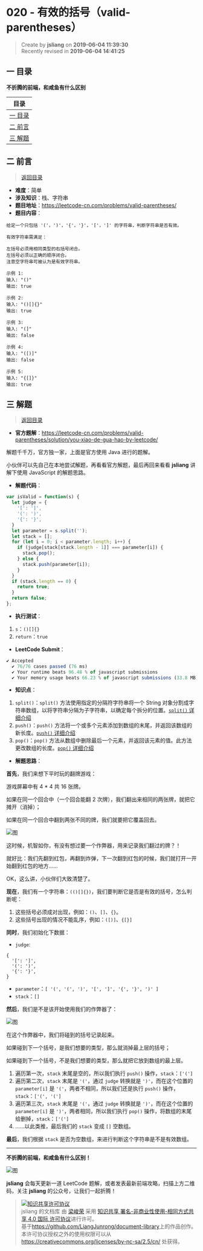 020 - 有效的括号（valid-parentheses）
===

> Create by **jsliang** on **2019-06-04 11:39:30**  
> Recently revised in **2019-06-04 14:41:25**

## <a name="chapter-one" id="chapter-one">一 目录</a>

**不折腾的前端，和咸鱼有什么区别**

| 目录 |
| --- | 
| [一 目录](#chapter-one) | 
| <a name="catalog-chapter-two" id="catalog-chapter-two"></a>[二 前言](#chapter-two) |
| <a name="catalog-chapter-three" id="catalog-chapter-three"></a>[三 解题](#chapter-three) |

## <a name="chapter-two" id="chapter-two">二 前言</a>

> [返回目录](#chapter-one)

* **难度**：简单
* **涉及知识**：栈、字符串
* **题目地址**：https://leetcode-cn.com/problems/valid-parentheses/
* **题目内容**：

```
给定一个只包括 '('，')'，'{'，'}'，'['，']' 的字符串，判断字符串是否有效。

有效字符串需满足：

左括号必须用相同类型的右括号闭合。
左括号必须以正确的顺序闭合。
注意空字符串可被认为是有效字符串。

示例 1:
输入: "()"
输出: true

示例 2:
输入: "()[]{}"
输出: true

示例 3:
输入: "(]"
输出: false

示例 4:
输入: "([)]"
输出: false

示例 5:
输入: "{[]}"
输出: true
```

## <a name="chapter-three" id="chapter-three">三 解题</a>

> [返回目录](#chapter-one)

* **官方题解**：https://leetcode-cn.com/problems/valid-parentheses/solution/you-xiao-de-gua-hao-by-leetcode/

解题千千万，官方独一家，上面是官方使用 Java 进行的题解。

小伙伴可以先自己在本地尝试解题，再看看官方解题，最后再回来看看 **jsliang** 讲解下使用 JavaScript 的解题思路。

* **解题代码**：

```js
var isValid = function(s) {
  let judge = {
    '[': ']',
    '(': ')',
    '{': '}',
  }
  let parameter = s.split('');
  let stack = [];
  for (let i = 0; i < parameter.length; i++) {
    if (judge[stack[stack.length - 1]] === parameter[i]) {
      stack.pop();
    } else {
      stack.push(parameter[i]);
    }
  }
  if (stack.length == 0) {
    return true;
  }
  return false;
};
```

* **执行测试**：

1. `s`：`()[]{}`
2. `return`：`true`

* **LeetCode Submit**：

```js
✔ Accepted
  ✔ 76/76 cases passed (76 ms)
  ✔ Your runtime beats 96.48 % of javascript submissions
  ✔ Your memory usage beats 66.23 % of javascript submissions (33.8 MB)
```

* **知识点**：

1. `split()`：`split()` 方法使用指定的分隔符字符串将一个 String 对象分割成字符串数组，以将字符串分隔为子字符串，以确定每个拆分的位置。[`split()` 详细介绍](https://github.com/LiangJunrong/document-library/blob/master/JavaScript-library/JavaScript/Function/split.md)
2. `push()`：`push()` 方法将一个或多个元素添加到数组的末尾，并返回该数组的新长度。[`push()` 详细介绍](https://github.com/LiangJunrong/document-library/blob/master/JavaScript-library/JavaScript/Function/push.md)
3. `pop()`：`pop()` 方法从数组中删除最后一个元素，并返回该元素的值。此方法更改数组的长度。[`pop()` 详细介绍](https://github.com/LiangJunrong/document-library/blob/master/JavaScript-library/JavaScript/Function/pop.md)

* **解题思路**：

**首先**，我们来想下平时玩的翻牌游戏：

游戏屏幕中有 4 * 4 共 16 张牌。

如果在同一个回合中（一个回合能翻 2 次牌），我们翻出来相同的两张牌，就把它摊开（消掉）；

如果在同一个回合中翻到两张不同的牌，我们就要把它覆盖回去。

![图](../../../public-repertory/img/other-algorithm-020-1.png)

这时候，机智如你，有没有想过要一个作弊器，用来记录我们翻过的牌？！

就好比：我们先翻到红包，再翻到炸弹，下一次翻到红包的时候，我们就打开一开始翻到红包的地方……

OK，这么讲，小伙伴们大致清楚了。

**现在**，我们有一个字符串：`(()[]{})`，我们要判断它是否是有效的括号，怎么判断呢：

1. 这些括号必须成对出现，例如：`()`、`[]`、`{}`。
2. 这些括号出现的情况不能乱序，例如：`([)]`、`{[}]`

**同时**，我们初始化下数据：

* `judge`: 

```
{
  '[': ']',
  '(': ')',
  '{': '}',
}
```

* `parameter`：`[ '(', '(', ')', '[', ']', '{', '}', ')' ]`
* `stack`：`[]`

**然后**，我们是不是该开始使用我们的作弊器了：

![图](../../../public-repertory/img/other-algorithm-020-2.png)

在这个作弊器中，我们将碰到的括号记录起来。

如果碰到下一个括号，是我们想要的类型，那么就消掉最上层的括号；

如果碰到下一个括号，不是我们想要的类型，那么就把它放到数组的最上层。

1. 遍历第一次，`stack` 末尾是空的，所以我们执行 `push()` 操作，`stack`：`['(']`
2. 遍历第二次，`stack` 末尾是 `'('`，通过 `judge` 转换就是 `')'`，而在这个位置的 `parameter[i]` 是 `'('`，两者不相同，所以我们还是执行 `push()` 操作，`stack`：`['(', '(']`
3. 遍历第三次，`stack` 末尾是 `'('`，通过 `judge` 转换就是 `')'`，而在这个位置的 `parameter[i]` 是 `')'`，两者相同，所以我们执行 `pop()` 操作，将数组的末尾给删掉，`stack`：`['(']`
4. ……以此类推，最后我们的 `stack` 变成 `[]` 空数组。

**最后**，我们根据 `stack` 是否为空数组，来进行判断这个字符串是不是有效数组。

---

**不折腾的前端，和咸鱼有什么区别！**

![图](../../../public-repertory/img/z-small-wechat-public-address.jpg)

**jsliang** 会每天更新一道 LeetCode 题解，或者发表最新前端攻略，扫描上方二维码，关注 **jsliang** 的公众号，让我们一起折腾！

> <a rel="license" href="http://creativecommons.org/licenses/by-nc-sa/4.0/"><img alt="知识共享许可协议" style="border-width:0" src="https://i.creativecommons.org/l/by-nc-sa/4.0/88x31.png" /></a><br /><span xmlns:dct="http://purl.org/dc/terms/" property="dct:title">jsliang 的文档库</span> 由 <a xmlns:cc="http://creativecommons.org/ns#" href="https://github.com/LiangJunrong/document-library" property="cc:attributionName" rel="cc:attributionURL">梁峻荣</a> 采用 <a rel="license" href="http://creativecommons.org/licenses/by-nc-sa/4.0/">知识共享 署名-非商业性使用-相同方式共享 4.0 国际 许可协议</a>进行许可。<br />基于<a xmlns:dct="http://purl.org/dc/terms/" href="https://github.com/LiangJunrong/document-library" rel="dct:source">https://github.com/LiangJunrong/document-library</a>上的作品创作。<br />本许可协议授权之外的使用权限可以从 <a xmlns:cc="http://creativecommons.org/ns#" href="https://creativecommons.org/licenses/by-nc-sa/2.5/cn/" rel="cc:morePermissions">https://creativecommons.org/licenses/by-nc-sa/2.5/cn/</a> 处获得。